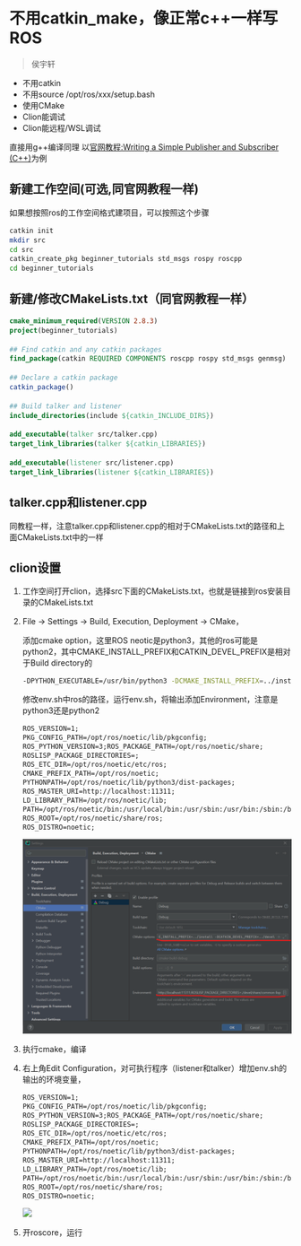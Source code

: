 # 不用catkin_make，像正常c++一样写ROS

> 侯宇轩

+ 不用catkin
+ 不用source /opt/ros/xxx/setup.bash
+ 使用CMake
+ Clion能调试
+ Clion能远程/WSL调试

直接用g++编译同理
以[官网教程:Writing a Simple Publisher and Subscriber (C++)](http://wiki.ros.org/ROS/Tutorials/WritingPublisherSubscriber%28c%2B%2B%29)为例

## 新建工作空间(可选,同官网教程一样)

如果想按照ros的工作空间格式建项目，可以按照这个步骤

```bash
catkin init
mkdir src
cd src
catkin_create_pkg beginner_tutorials std_msgs rospy roscpp
cd beginner_tutorials
```



## 新建/修改CMakeLists.txt（同官网教程一样）

```cmake
cmake_minimum_required(VERSION 2.8.3)
project(beginner_tutorials)

## Find catkin and any catkin packages
find_package(catkin REQUIRED COMPONENTS roscpp rospy std_msgs genmsg)

## Declare a catkin package
catkin_package()

## Build talker and listener
include_directories(include ${catkin_INCLUDE_DIRS})

add_executable(talker src/talker.cpp)
target_link_libraries(talker ${catkin_LIBRARIES})

add_executable(listener src/listener.cpp)
target_link_libraries(listener ${catkin_LIBRARIES})
```

## talker.cpp和listener.cpp
同教程一样，注意talker.cpp和listener.cpp的相对于CMakeLists.txt的路径和上面CMakeLists.txt中的一样

## clion设置
1. 工作空间打开clion，选择src下面的CMakeLists.txt，也就是链接到ros安装目录的CMakeLists.txt
    
2. File -> Settings -> Build, Execution, Deployment -> CMake，
    
    添加cmake option，这里ROS neotic是python3，其他的ros可能是python2，其中CMAKE_INSTALL_PREFIX和CATKIN_DEVEL_PREFIX是相对于Build directory的
    
   ```bash
   -DPYTHON_EXECUTABLE=/usr/bin/python3 -DCMAKE_INSTALL_PREFIX=../install -DCATKIN_DEVEL_PREFIX=../devel
   ```
   
   修改env.sh中ros的路径，运行env.sh，将输出添加Environment，注意是python3还是python2
   
   ```shell
   ROS_VERSION=1;
   PKG_CONFIG_PATH=/opt/ros/noetic/lib/pkgconfig;
   ROS_PYTHON_VERSION=3;ROS_PACKAGE_PATH=/opt/ros/noetic/share;
   ROSLISP_PACKAGE_DIRECTORIES=;
   ROS_ETC_DIR=/opt/ros/noetic/etc/ros;
   CMAKE_PREFIX_PATH=/opt/ros/noetic;
   PYTHONPATH=/opt/ros/noetic/lib/python3/dist-packages;
   ROS_MASTER_URI=http://localhost:11311;
   LD_LIBRARY_PATH=/opt/ros/noetic/lib;
   PATH=/opt/ros/noetic/bin:/usr/local/bin:/usr/sbin:/usr/bin:/sbin:/bin;
   ROS_ROOT=/opt/ros/noetic/share/ros;
   ROS_DISTRO=noetic;
   ```
   ![](README/1.png)
   
3. 执行cmake，编译

4. 右上角Edit Configuration，对可执行程序（listener和talker）增加env.sh的输出的环境变量，
    ```shell
   ROS_VERSION=1;
   PKG_CONFIG_PATH=/opt/ros/noetic/lib/pkgconfig;
   ROS_PYTHON_VERSION=3;ROS_PACKAGE_PATH=/opt/ros/noetic/share;
   ROSLISP_PACKAGE_DIRECTORIES=;
   ROS_ETC_DIR=/opt/ros/noetic/etc/ros;
   CMAKE_PREFIX_PATH=/opt/ros/noetic;
   PYTHONPATH=/opt/ros/noetic/lib/python3/dist-packages;
   ROS_MASTER_URI=http://localhost:11311;
   LD_LIBRARY_PATH=/opt/ros/noetic/lib;
   PATH=/opt/ros/noetic/bin:/usr/local/bin:/usr/sbin:/usr/bin:/sbin:/bin;
   ROS_ROOT=/opt/ros/noetic/share/ros;
   ROS_DISTRO=noetic;
   ```
   ![](README/2.png)
   
5. 开roscore，运行

